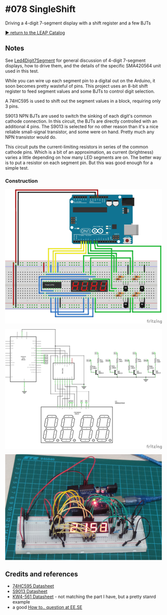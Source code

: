 # #078 SingleShift

Driving a 4-digit 7-segment display with a shift register and a few BJTs


[:arrow_forward: return to the LEAP Catalog](http://leap.tardate.com)

## Notes

See [Led4Digit7Segment](../) for general discussion of 4-digit 7-segment displays,
how to drive them, and the details of the specific SMA420564 unit used in this test.

While you can wire up each segment pin to a digital out on the Arduino, it soon becomes pretty wasteful of pins.
This project uses an 8-bit shift register to feed segment values and some BJTs to control digit selection.

A 74HC595 is used to shift out the segment values in a block, requiring only 3 pins.

S9013 NPN BJTs are used to switch the sinking of each digit's common cathode connection.
In this circuit, the BJTs are directly controlled with an additional 4 pins.
The S9013 is selected for no other reason than it's a nice reliable small-signal transistor, and some were on hand.
Pretty much any NPN transistor would do.

This circuit puts the current-limiting resistors in series of the common cathode pins.
Which is a bit of an approximation, as current (brightness) varies a little depending on how many LED segments are on.
The better way is to put a resistor on each segment pin. But this was good enough for a simple test.

### Construction

![The Breadboard](./assets/SingleShift_bb.jpg?raw=true)

![The Schematic](./assets/SingleShift_schematic.jpg?raw=true)

![The Build](./assets/SingleShift_build.jpg?raw=true)

## Credits and references
* [74HC595 Datasheet](http://www.futurlec.com/74HC/74HC595.shtml)
* [S9013 Datasheet](http://www.futurlec.com/Transistors/S9013.shtml)
* [KW4-561 Datasheet](http://www.sme.com.hk/globetec/LED%20Displays/Four%20Digit%20Display/KW4-561.pdf) - not matching the part I have, but a pretty stanrd example
* a good [How to.. question at EE.SE](http://electronics.stackexchange.com/questions/34815/using-4-digit-7-segment-led)
